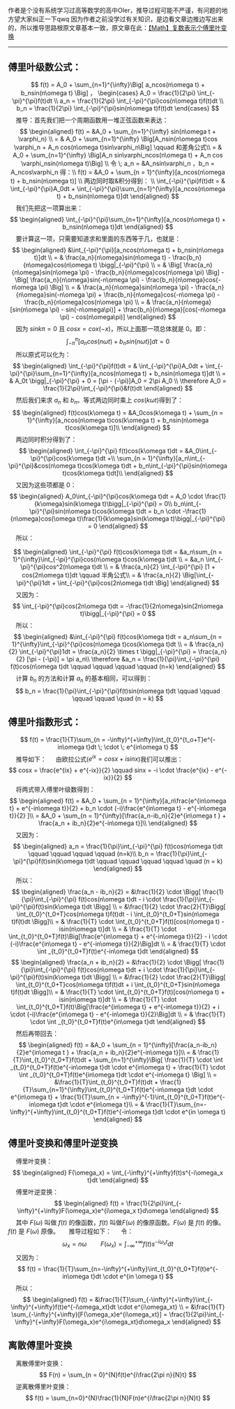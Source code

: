 作者是个没有系统学习过高等数学的高中OIer，推导过程可能不严谨，有问题的地方望大家纠正一下qwq
因为作者之前没学过有关知识，是边看文章边推边写出来的，所以推导思路根原文章基本一致，原文章在此：[【Math】复数表示个傅里叶变换](https://www.cnblogs.com/yifanrensheng/p/12540652.html#_label2)

----
## 傅里叶级数公式：
$$
f(t) = A_0 + \sum_{n=1}^{\infty}\Big[ a_ncos(n\omega t) + b_nsin(n\omega t) \Big] ，
\begin{cases}
A_0 = \frac{1}{2\pi} \int_{-\pi}^{\pi}f(t)dt \\
a_n = \frac{1}{2\pi} \int_{-\pi}^{\pi}cos(n\omega t)f(t)dt \\
b_n = \frac{1}{2\pi} \int_{-\pi}^{\pi}sin(n\omega t)f(t)dt
\end{cases}
$$
&emsp; 推导：首先我们把一个周期函数用一堆正弦函数来表达：
$$
\begin{aligned}
f(t) = &A_0 + \sum_{n=1}^{\infty} sin(n\omega t + \varphi_n) \\
= & A_0 + \sum_{n=1}^{\infty} \Big[A_nsin(n\omega t)cos \varphi_n + A_n cos(n\omega t)sin\varphi_n\Big] \qquad 和差角公式\\
= & A_0 + \sum_{n=1}^{\infty} \Big[A_n sin\varphi_ncos(n\omega t) + A_n cos \varphi_nsin(n\omega t)\Big] \\
令 \; a_n = &A_nsin\varphi_n ，b_n = A_ncos\varphi_n 得：\\
f(t) = &A_0 + \sum_{n = 1}^{\infty}[a_ncos(n\omega t) + b_nsin(n\omega t)] \\
两边同时取&积分得到： \\
\int_{-\pi}^{\pi}f(t)dt = & \int_{-\pi}^{\pi}A_0dt + \int_{-\pi}^{\pi}\sum_{n=1}^{\infty}[a_ncos(n\omega t) + b_nsin(n\omega t)]dt
\end{aligned}
$$
&emsp; 我们先把这一项算出来：
$$
\begin{aligned}
\int_{-\pi}^{\pi}\sum_{n=1}^{\infty}[a_ncos(n\omega t) + b_nsin(n\omega t)]dt 
\end{aligned}
$$
&emsp; 要计算这一项，只需要知道求和里面的东西等于几，也就是：
$$
\begin{aligned}
&\int_{-\pi}^{\pi}[a_ncos(n\omega t) + b_nsin(n\omega t)]dt \\
= & \frac{a_n}{n\omega}sin(n\omega t) - \frac{b_n}{n\omega}cos(n\omega t) \bigg|_{-\pi}^{\pi} \\
= & \Big[ \frac{a_n}{n\omega}sin(n\omega \pi) - \frac{b_n}{n\omega}cos(n\omega \pi) \Big] - \Big[  \frac{a_n}{n\omega}sin(-n\omega \pi) - \frac{b_n}{n\omega}cos(-n\omega \pi) \Big] \\
= &  \frac{a_n}{n\omega}sin(n\omega \pi) -  \frac{a_n}{n\omega}sin(-n\omega \pi) + \frac{b_n}{n\omega}cos(-n\omega \pi) - \frac{b_n}{n\omega}cos(n\omega \pi)  \\
= & \frac{a_n}{n\omega}[sin(n\omega \pi) - sin(-n\omega\pi)] + \frac{b_n}{n\omega}[cos(-n\omega \pi) - cos(n\omega\pi)]
\end{aligned}
$$
&emsp; 因为 $sink\pi = 0$ 且 $cosx = cox(-x)$，所以上面那一项总体就是 0。即：
$$
\int_{-\pi}^{\pi}[a_ncos(n\omega t) + b_nsin(n\omega t)]dt  = 0
$$
&emsp; 所以原式可以化为：
$$
\begin{aligned}
\int_{-\pi}^{\pi}f(t)dt = & \int_{-\pi}^{\pi}A_0dt + \int_{-\pi}^{\pi}\sum_{n=1}^{\infty}[a_ncos(n\omega t) + b_nsin(n\omega t)]dt \\
= & A_0t \bigg|_{-\pi}^{\pi} + 0 = [\pi - (-\pi)]A_0 = 2\pi A_0 \\
\therefore A_0 = \frac{1}{2\pi}\int_{-\pi}^{\pi}&f(t)dt
\end{aligned}
$$
&emsp; 然后我们来求 $a_n$ 和 $b_n$。等式两边同时乘上 $cos(k\omega t)$得到了：
$$
\begin{aligned}
f(t)cos(k\omega t) = &A_0cos(k\omega t) + \sum_{n = 1}^{\infty}[a_ncos(n\omega t)cos(k\omega t) + b_nsin(n\omega t)cos(k\omega t)]\\
\end{aligned}
$$
&emsp; 两边同时积分得到了：
$$
\begin{aligned}
\int_{-\pi}^{\pi} f(t)cos(k\omega t)dt = &A_0\int_{-\pi}^{\pi}cos(k\omega t)dt +\\
 \sum_{n = 1}^{\infty}[a_n\int_{-\pi}^{\pi}&cos(n\omega t)cos(k\omega t)dt + b_n\int_{-\pi}^{\pi}sin(n\omega t)cos(k\omega t)dt]\\
\end{aligned}
$$
&emsp; 又因为这些项都是 0：
$$  
\begin{aligned}
A_0\int_{-\pi}^{\pi}cos(k\omega t)dt = A_0 \cdot \frac{1}{k\omega}sin(k\omega t)\bigg|_{-\pi}^{\pi} = 0\\
b_n\int_{-\pi}^{\pi}sin(n\omega t)cos(k\omega t)dt = b_n \cdot -\frac{1}{n\omega}cos(\omega t)\frac{1}{k\omega}sin(k\omega t)\bigg|_{-\pi}^{\pi} = 0
\end{aligned}
$$
&emsp; 所以：

$$
\begin{aligned}
\int_{-\pi}^{\pi} f(t)cos(k\omega t)dt = &a_n\sum_{n = 1}^{\infty}\int_{-\pi}^{\pi}cos(n\omega t)cos(k\omega t)dt \\
= &a_n \int_{-\pi}^{\pi}cos^2(n\omega t)dt \\
= & \frac{a_n}{2} \int_{-\pi}^{\pi} [1 + cos(2n\omega t)]dt \qquad 半角公式\\
= & \frac{a_n}{2} \Big[\int_{-\pi}^{\pi}1dt + \int_{-\pi}^{\pi}cos(2n\omega t)dt \Big]
\end{aligned}
$$
&emsp; 又因为：
$$
\int_{-\pi}^{\pi}cos(2n\omega t)dt = -\frac{1}{2n\omega}sin(2n\omega t)\bigg|_{-\pi}^{\pi} = 0
$$
&emsp; 所以：
$$
\begin{aligned}
&\int_{-\pi}^{\pi} f(t)cos(k\omega t)dt = a_n\sum_{n = 1}^{\infty}\int_{-\pi}^{\pi}cos(n\omega t)cos(k\omega t)dt \\
= & \frac{a_n}{2} \int_{-\pi}^{\pi}1dt = \frac{a_n}{2} \times t \bigg|_{-\pi}^{\pi} = \frac{a_n}{2} [\pi - (-\pi)] = \pi a_n\\
\therefore &a_n = \frac{1}{\pi}\int_{-\pi}^{\pi} f(t)cos(n\omega t)dt \qquad \qquad \qquad \qquad (n=k)
\end{aligned}
$$
&emsp; 计算 $b_n$ 的方法和计算 $a_n$ 的基本相同，可以得到：
$$ b_n = \frac{1}{\pi}\int_{-\pi}^{\pi}f(t)sin(n\omega t)dt \qquad \qquad \qquad \qquad \quad (n = k) $$

## 傅里叶指数形式：
$$ f(t) = \frac{1}{T}\sum_{n = -\infty}^{+\infty}\int_{t_0}^{t_o+T}e^{-in\omega t}dt \; \cdot \; e^{in\omega t} $$
&emsp; 推导如下：
&emsp; 由欧拉公式($e^{ix} = cosx + isinx$)我们可以推出：
$$ cosx = \frac{e^{ix} + e^{-ix}}{2} \qquad sinx = -i \cdot \frac{e^{ix} - e^{-ix}}{2} $$
&emsp; 将两式带入傅里叶级数得到：
$$
\begin{aligned}
f(t) = &A_0 + \sum_{n = 1}^{\infty}[a_n\frac{e^{in\omega t} + e^{-in\omega t}}{2} + b_n \cdot (-i)\frac{e^{in\omega t} - e^{-in\omega t}}{2} ]\\
= &A_0 + \sum_{n = 1}^{\infty}[\frac{a_n-ib_n}{2}e^{in\omega t } + \frac{a_n + ib_n}{2}e^{-in\omega t}]\\
\end{aligned}
$$
&emsp; 又因为：
$$
\begin{aligned}
a_n = \frac{1}{\pi}\int_{-\pi}^{\pi} f(t)cos(n\omega t)dt \qquad \qquad \qquad \qquad (n=k)\\
b_n = \frac{1}{\pi}\int_{-\pi}^{\pi}f(t)sin(k\omega t)dt \qquad \qquad \qquad \qquad \quad (n = k)
\end{aligned}
$$
&emsp; 所以：
$$
\begin{aligned}
\frac{a_n - ib_n}{2} = &\frac{1}{2} \cdot \Bigg[ \frac{1}{\pi}\int_{-\pi}^{\pi} f(t)cos(n\omega t)dt - i \cdot \frac{1}{\pi}\int_{-\pi}^{\pi}f(t)sin(k\omega t)dt \Bigg] \\
= &\frac{1}{2} \cdot \frac{2}{T}\Bigg[ \int_{t_0}^{t_0+T}cos(n\omega t)f(t)dt - i \int_{t_0}^{t_0+T}sin(n\omega t)f(t)dt \Bigg]\\
= & \frac{1}{T} \cdot \int_{t_0}^{t_0+T}f(t)[cos(n\omega t) - isin(n\omega t)]dt \\
= & \frac{1}{T} \cdot \int_{t_0}^{t_0+T}f(t)\Big[\frac{e^{in\omega t} + e^{-in\omega t}}{2} - i \cdot (-i)\frac{e^{in\omega t} - e^{-in\omega t}}{2}\Big]dt \\
= & \frac{1}{T} \cdot \int _{t_0}^{t_0+T}f(t)e^{-in\omega t}dt
\end{aligned}
$$
$$
\begin{aligned}
\frac{a_n + ib_n}{2} = &\frac{1}{2} \cdot \Bigg[ \frac{1}{\pi}\int_{-\pi}^{\pi} f(t)cos(n\omega t)dt + i \cdot \frac{1}{\pi}\int_{-\pi}^{\pi}f(t)sin(k\omega t)dt \Bigg] \\
= &\frac{1}{2} \cdot \frac{2}{T}\Bigg[ \int_{t_0}^{t_0+T}cos(n\omega t)f(t)dt + i \int_{t_0}^{t_0+T}sin(n\omega t)f(t)dt \Bigg]\\
= & \frac{1}{T} \cdot \int_{t_0}^{t_0+T}f(t)[cos(n\omega t) + isin(n\omega t)]dt \\
= & \frac{1}{T} \cdot \int_{t_0}^{t_0+T}f(t)\Big[\frac{e^{in\omega t} + e^{-in\omega t}}{2} + i \cdot (-i)\frac{e^{in\omega t} - e^{-in\omega t}}{2}\Big]dt \\
= & \frac{1}{T} \cdot \int _{t_0}^{t_0+T}f(t)e^{in\omega t}dt
\end{aligned}
$$
&emsp; 然后再带回去：
$$
\begin{aligned}
f(t) = &A_0 + \sum_{n = 1}^{\infty}[\frac{a_n-ib_n}{2}e^{in\omega t } + \frac{a_n + ib_n}{2}e^{-in\omega t}]\\
= & \frac{1}{T}\int_{t_0}^{t_0+T}f(t)dt + \sum_{n=1}^{\infty}\Big[ \frac{1}{T} \cdot \int _{t_0}^{t_0+T}f(t)e^{-in\omega t}dt \cdot e^{in\omega t} + \frac{1}{T} \cdot \int _{t_0}^{t_0+T}f(t)e^{in\omega t}dt \cdot e^{-in\omega t} \Big] \\
= &\frac{1}{T}\int_{t_0}^{t_0+T}f(t)dt + \frac{1}{T}\sum_{n=1}^{\infty}\int_{t_0}^{t_0+T}f(t)e^{-in\omega t}dt \cdot e^{in\omega t} + \frac{1}{T}\sum_{n = -\infty}^{-1}\int_{t_0}^{t_0+T}f(t)e^{-in\omega t}dt \cdot e^{in\omega t}\\
= & \frac{1}{T}\sum_{n=-\infty}^{+\infty}\int_{t_0}^{t_0+T}f(t)e^{-in\omega t}dt \cdot e^{in \omega t}
\end{aligned}
$$
## 傅里叶变换和傅里叶逆变换
&emsp; 傅里叶变换：
$$
\begin{aligned}
F(\omega_x) = \int_{-\infty}^{+\infty}f(t)s^{-i\omega_x t}dt
\end{aligned}
$$
&emsp; 傅里叶逆变换：
$$
\begin{aligned}
f(t) = \frac{1}{2\pi}\int_{-\infty}^{+\infty}F(\omega_x)e^{i\omega_x t}d\omega
\end{aligned}
$$
&emsp; 其中 $F(\omega)$ 叫做 $f(t)$ 的像函数，$f(t)$ 叫做$F(\omega)$ 的像原函数。$F(\omega)$ 是 $f(t)$ 的像。$f(t)$ 是 $F(\omega)$ 原像。
&emsp; 推导过程如下：
&emsp; 令：
$$ \omega_x = n\omega \qquad F(\omega_x) = \int_{-\infty}^{+\infty}f(t)s^{-i\omega_x t}dt $$
&emsp; 又因为：
$$ f(t) = \frac{1}{T}\sum_{n=-\infty}^{+\infty}\int_{t_0}^{t_0+T}f(t)e^{-in\omega t}dt \cdot e^{in \omega t} $$
&emsp; 所以：
$$
\begin{aligned}
f(t) = &\frac{1}{T}\sum_{-\infty}^{+\infty}\int_{-\infty}^{+\infty}f(t)e^{-i\omega_xt}dt \cdot e^{i\omega_xt} \\
= &\frac{1}{T} \sum_{-\infty}^{+\infty}[F(\omega_x)e^{i\omega_xt}] = \frac{1}{2\pi}\int_{-\infty}^{+\infty}F(\omega_x)e^{i\omega_xt}d\omega_x
\end{aligned}
$$
## 离散傅里叶变换
&emsp; 离散傅里叶变换：
$$ F(n) = \sum_{n = 0}^{N}f(t)e^{i\frac{2\pi n}{N}t} $$
&emsp; 逆离散傅里叶变换：
$$ f(t) = \sum_{n=0}^{N}\frac{1}{N}F(n)e^{i\frac{2\pi n}{N}t} $$